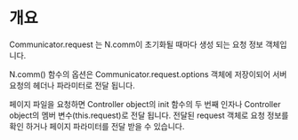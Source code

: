 개요
===

Communicator.request 는 N.comm이 초기화될 때마다 생성 되는 요청 정보 객체입니다.

N.comm() 함수의 옵션은 Communicator.request.options 객체에 저장이되어 서버 요청의 헤더나 파라미터로 전달 됩니다.

페이지 파일을 요청하면 Controller object의 init 함수의 두 번째 인자나 Controller object의 멤버 변수(this.request)로 전달 됩니다. 전달된 request 객체로 요청 정보를 확인 하거나 페이지 파라미터를 전달 받을 수 있습니다.